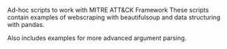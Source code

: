 Ad-hoc scripts to work with MITRE ATT&CK Framework
These scripts contain examples of webscraping with beautifulsoup and data structuring with pandas.

Also includes examples for more advanced argument parsing.
